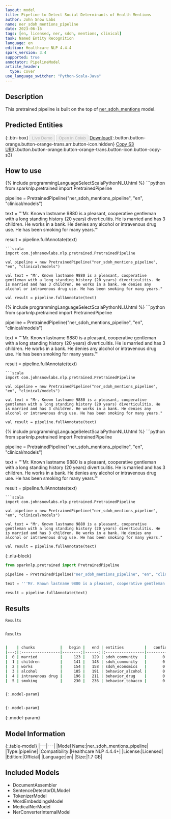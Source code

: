 ```yaml
---
layout: model
title: Pipeline to Detect Social Determinants of Health Mentions
author: John Snow Labs
name: ner_sdoh_mentions_pipeline
date: 2023-06-16
tags: [en, licensed, ner, sdoh, mentions, clinical]
task: Named Entity Recognition
language: en
edition: Healthcare NLP 4.4.4
spark_version: 3.4
supported: true
annotator: PipelineModel
article_header:
  type: cover
use_language_switcher: "Python-Scala-Java"
---
```


## Description

This pretrained pipeline is built on the top of [ner_sdoh_mentions](https://nlp.johnsnowlabs.com/2022/12/18/ner_sdoh_mentions_en.html) model.

## Predicted Entities



{:.btn-box}
<button class="button button-orange" disabled>Live Demo</button>
<button class="button button-orange" disabled>Open in Colab</button>
[Download](https://s3.amazonaws.com/auxdata.johnsnowlabs.com/clinical/models/ner_sdoh_mentions_pipeline_en_4.4.4_3.4_1686936052407.zip){:.button.button-orange.button-orange-trans.arr.button-icon.hidden}
[Copy S3 URI](s3://auxdata.johnsnowlabs.com/clinical/models/ner_sdoh_mentions_pipeline_en_4.4.4_3.4_1686936052407.zip){:.button.button-orange.button-orange-trans.button-icon.button-copy-s3}

## How to use

<div class="tabs-box" markdown="1">
{% include programmingLanguageSelectScalaPythonNLU.html %}
```python
from sparknlp.pretrained import PretrainedPipeline

pipeline = PretrainedPipeline("ner_sdoh_mentions_pipeline", "en", "clinical/models")

text = '''Mr. Known lastname 9880 is a pleasant, cooperative gentleman with a long standing history (20 years) diverticulitis. He is married and has 3 children. He works in a bank. He denies any alcohol or intravenous drug use. He has been smoking for many years.'''

result = pipeline.fullAnnotate(text)
```
```scala
import com.johnsnowlabs.nlp.pretrained.PretrainedPipeline

val pipeline = new PretrainedPipeline("ner_sdoh_mentions_pipeline", "en", "clinical/models")

val text = "Mr. Known lastname 9880 is a pleasant, cooperative gentleman with a long standing history (20 years) diverticulitis. He is married and has 3 children. He works in a bank. He denies any alcohol or intravenous drug use. He has been smoking for many years."

val result = pipeline.fullAnnotate(text)
```
</div>

<div class="tabs-box" markdown="1">
{% include programmingLanguageSelectScalaPythonNLU.html %}
```python
from sparknlp.pretrained import PretrainedPipeline

pipeline = PretrainedPipeline("ner_sdoh_mentions_pipeline", "en", "clinical/models")

text = '''Mr. Known lastname 9880 is a pleasant, cooperative gentleman with a long standing history (20 years) diverticulitis. He is married and has 3 children. He works in a bank. He denies any alcohol or intravenous drug use. He has been smoking for many years.'''

result = pipeline.fullAnnotate(text)
```
```scala
import com.johnsnowlabs.nlp.pretrained.PretrainedPipeline

val pipeline = new PretrainedPipeline("ner_sdoh_mentions_pipeline", "en", "clinical/models")

val text = "Mr. Known lastname 9880 is a pleasant, cooperative gentleman with a long standing history (20 years) diverticulitis. He is married and has 3 children. He works in a bank. He denies any alcohol or intravenous drug use. He has been smoking for many years."

val result = pipeline.fullAnnotate(text)
```
</div>

<div class="tabs-box" markdown="1">
{% include programmingLanguageSelectScalaPythonNLU.html %}
```python
from sparknlp.pretrained import PretrainedPipeline

pipeline = PretrainedPipeline("ner_sdoh_mentions_pipeline", "en", "clinical/models")

text = '''Mr. Known lastname 9880 is a pleasant, cooperative gentleman with a long standing history (20 years) diverticulitis. He is married and has 3 children. He works in a bank. He denies any alcohol or intravenous drug use. He has been smoking for many years.'''

result = pipeline.fullAnnotate(text)
```
```scala
import com.johnsnowlabs.nlp.pretrained.PretrainedPipeline

val pipeline = new PretrainedPipeline("ner_sdoh_mentions_pipeline", "en", "clinical/models")

val text = "Mr. Known lastname 9880 is a pleasant, cooperative gentleman with a long standing history (20 years) diverticulitis. He is married and has 3 children. He works in a bank. He denies any alcohol or intravenous drug use. He has been smoking for many years."

val result = pipeline.fullAnnotate(text)
```

{:.nlu-block}
```python
from sparknlp.pretrained import PretrainedPipeline

pipeline = PretrainedPipeline("ner_sdoh_mentions_pipeline", "en", "clinical/models")

text = '''Mr. Known lastname 9880 is a pleasant, cooperative gentleman with a long standing history (20 years) diverticulitis. He is married and has 3 children. He works in a bank. He denies any alcohol or intravenous drug use. He has been smoking for many years.'''

result = pipeline.fullAnnotate(text)
```
</div>

## Results

```bash
Results


Results


|    | chunks           |   begin |   end | entities         |   confidence |
|---:|:-----------------|--------:|------:|:-----------------|-------------:|
|  0 | married          |     123 |   129 | sdoh_community   |       0.9972 |
|  1 | children         |     141 |   148 | sdoh_community   |       0.9999 |
|  2 | works            |     154 |   158 | sdoh_economics   |       0.9995 |
|  3 | alcohol          |     185 |   191 | behavior_alcohol |       0.9925 |
|  4 | intravenous drug |     196 |   211 | behavior_drug    |       0.9803 |
|  5 | smoking          |     230 |   236 | behavior_tobacco |       0.9997 |


{:.model-param}


{:.model-param}
```

{:.model-param}
## Model Information

{:.table-model}
|---|---|
|Model Name:|ner_sdoh_mentions_pipeline|
|Type:|pipeline|
|Compatibility:|Healthcare NLP 4.4.4+|
|License:|Licensed|
|Edition:|Official|
|Language:|en|
|Size:|1.7 GB|

## Included Models

- DocumentAssembler
- SentenceDetectorDLModel
- TokenizerModel
- WordEmbeddingsModel
- MedicalNerModel
- NerConverterInternalModel